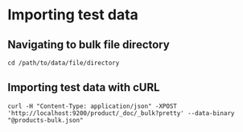 # Importing test data

## Navigating to bulk file directory

```
cd /path/to/data/file/directory
```

## Importing test data with cURL

```
curl -H "Content-Type: application/json" -XPOST 'http://localhost:9200/product/_doc/_bulk?pretty' --data-binary "@products-bulk.json"
```